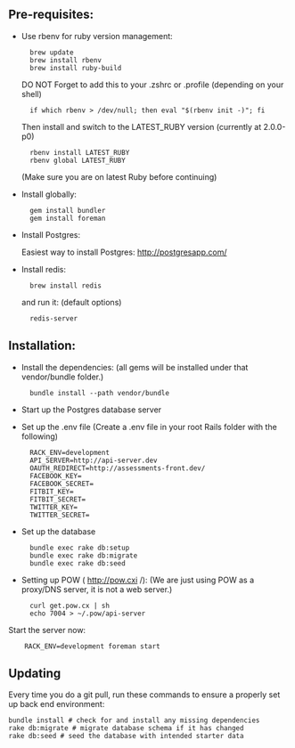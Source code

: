 Pre-requisites:
---------------

* Use rbenv for ruby version management:

        brew update
        brew install rbenv
        brew install ruby-build
  
  DO NOT Forget to add this to your .zshrc or .profile (depending on your shell)
  
        if which rbenv > /dev/null; then eval "$(rbenv init -)"; fi
  
  Then install and switch to the LATEST_RUBY version (currently at 2.0.0-p0)

        rbenv install LATEST_RUBY
        rbenv global LATEST_RUBY

  (Make sure you are on latest Ruby before continuing)

* Install globally:

        gem install bundler
        gem install foreman

* Install Postgres:
  
    Easiest way to install Postgres: http://postgresapp.com/

* Install redis:

        brew install redis

  and run it: (default options)

        redis-server


Installation:
-------------

* Install the dependencies: (all gems will be installed under that vendor/bundle folder.)

        bundle install --path vendor/bundle

* Start up the Postgres database server

* Set up the .env file (Create a .env file in your root Rails folder with the following)

        RACK_ENV=development
        API_SERVER=http://api-server.dev
        OAUTH_REDIRECT=http://assessments-front.dev/
        FACEBOOK_KEY=
        FACEBOOK_SECRET=
        FITBIT_KEY=
        FITBIT_SECRET=
        TWITTER_KEY=
        TWITTER_SECRET=

* Set up the database

        bundle exec rake db:setup
        bundle exec rake db:migrate
        bundle exec rake db:seed

* Setting up POW ( http://pow.cxi /): 
  (We are just using POW as a proxy/DNS server, it is not a web server.)

        curl get.pow.cx | sh
        echo 7004 > ~/.pow/api-server

Start the server now:

        RACK_ENV=development foreman start



Updating
--------

Every time you do a git pull, run these commands to ensure a properly set up back end environment:

    bundle install # check for and install any missing dependencies
    rake db:migrate # migrate database schema if it has changed
    rake db:seed # seed the database with intended starter data


